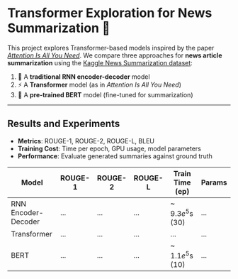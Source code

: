# Transformer Exploration for News Summarization :newspaper:

This project explores Transformer-based models inspired by the paper [*Attention Is All You Need*](https://arxiv.org/abs/1706.03762). We compare three approaches for **news article summarization** using the [Kaggle News Summarization dataset](https://www.kaggle.com/datasets/sbhatti/news-summarization):

1. :repeat: A **traditional RNN encoder-decoder** model  
2. :zap: A **Transformer** model (as in *Attention Is All You Need*)  
3. :rocket: A **pre-trained BERT** model (fine-tuned for summarization)

---

## Results and Experiments

- **Metrics**: ROUGE-1, ROUGE-2, ROUGE-L, BLEU  
- **Training Cost**: Time per epoch, GPU usage, model parameters  
- **Performance**: Evaluate generated summaries against ground truth

| Model                        | ROUGE-1 | ROUGE-2 | ROUGE-L | Train Time (ep) | Params  |
|-----------------------------|---------|---------|---------|------------------|---------|
| RNN Encoder-Decoder         | ...     | ...     | ...     | ~ $9.3e^5$s (30) | ...     |
| Transformer                 | ...     | ...     | ...     | ...              | ...     |
| BERT                        | ...     | ...     | ...     | ~ $1.1e^5$s (10) | ...     |
